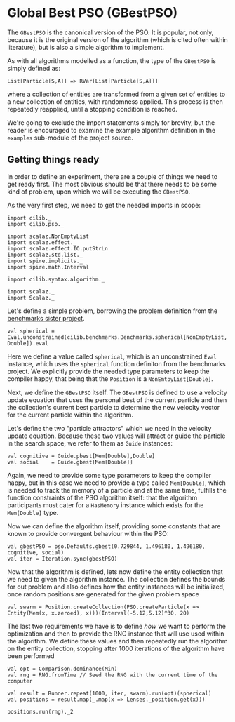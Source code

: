 # Global Best PSO (GBestPSO)

The `GBestPSO` is the canonical version of the PSO. It is popular, not
only, because it is the original version of the algorithm (which is cited
often within literature), but is also a simple algorithm to implement.

As with all algorithms modelled as a function, the type of the `GBestPSO`
is simply defined as:

    List[Particle[S,A]] => RVar[List[Particle[S,A]]]

where a collection of entities are transformed from a given set of
entities to a new collection of entities, with randomness applied. This process
is then repeatedly reapplied, until a stopping condition is reached.

We're going to exclude the import statements simply for brevity, but the reader
is encouraged to examine the example algorithm definition in the `examples`
sub-module of the project source.

## Getting things ready

In order to define an experiment, there are a couple of things we need to
get ready first. The most obvious should be that there needs to be some kind
of problem, upon which we will be executing the `GBestPSO`.

As the very first step, we need to get the needed imports in scope:

```tut:silent
import cilib._
import cilib.pso._

import scalaz.NonEmptyList
import scalaz.effect._
import scalaz.effect.IO.putStrLn
import scalaz.std.list._
import spire.implicits._
import spire.math.Interval

import cilib.syntax.algorithm._

import scalaz._
import Scalaz._
```

Let's define a simple problem, borrowing the problem definition from the
[benchmarks sister project](http://github.com/cirg-up/benchmarks).

```tut
val spherical = Eval.unconstrained(cilib.benchmarks.Benchmarks.spherical[NonEmptyList, Double]).eval
```

Here we define a value called `spherical`, which is an unconstrained `Eval`
instance, which uses the `spherical` function definiton from the benchmarks
project. We explicitly provide the needed type parameters to keep the compiler
happy, that being that the `Position` is a `NonEmtpyList[Double]`.

Next, we define the `GBestPSO` itself. The `GBestPSO` is defined to use a velocity
update equation that uses the personal best of the current particle and then the
collection's current best particle to determine the new velocity vector for the
current particle within the algorithm.

Let's define the two "particle attractors" which we need in the velocity update
equation. Because these two values will attract or guide the particle in the search
space, we refer to them as `Guide` instances:

```tut
val cognitive = Guide.pbest[Mem[Double],Double]
val social    = Guide.gbest[Mem[Double]]
```

Again, we need to provide some type parameters to keep the compiler happy, but
in this case we need to provide a type called `Mem[Double]`, which is needed to
track the memory of a particle and at the same time, fulfills the function
constraints of the PSO algorithm itself: that the algorithm participants must
cater for a `HasMemory` instance which exists for the `Mem[Double]` type.

Now we can define the algorithm itself, providing some constants that are
known to provide convergent behaviour within the PSO:

```tut
val gbestPSO = pso.Defaults.gbest(0.729844, 1.496180, 1.496180, cognitive, social)
val iter = Iteration.sync(gbestPSO)
```

Now that the algorithm is defined, lets now define the entity collection that
we need to given the algorithm instance. The collection defines the bounds for
out problem and also defines how the entity instances will be initialized, once
random positions are generated for the given problem space

```tut
val swarm = Position.createCollection(PSO.createParticle(x => Entity(Mem(x, x.zeroed), x)))(Interval(-5.12,5.12)^30, 20)
```

The last two requirements we have is to define _how_ we want to perform the
optimization and then to provide the RNG instance that will use used within
the algorithm. We define these values and then repeatedly run the algorithm
on the entity collection, stopping after 1000 iterations of the algorithm
have been performed

```tut
val opt = Comparison.dominance(Min)
val rng = RNG.fromTime // Seed the RNG with the current time of the computer

val result = Runner.repeat(1000, iter, swarm).run(opt)(spherical)
val positions = result.map(_.map(x => Lenses._position.get(x)))

positions.run(rng)._2
```
